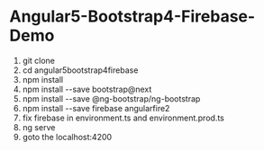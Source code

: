 # Angular5-Bootstrap4-Firebase-Demo

1. git clone 
2. cd angular5bootstrap4firebase
3. npm install
4. npm install --save bootstrap@next
5. npm install --save @ng-bootstrap/ng-bootstrap
6. npm install --save firebase angularfire2
7. fix firebase in environment.ts and environment.prod.ts
8. ng serve
9. goto the localhost:4200